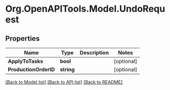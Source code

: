 # Org.OpenAPITools.Model.UndoRequest

## Properties

Name | Type | Description | Notes
------------ | ------------- | ------------- | -------------
**ApplyToTasks** | **bool** |  | [optional] 
**ProductionOrderID** | **string** |  | [optional] 

[[Back to Model list]](../README.md#documentation-for-models) [[Back to API list]](../README.md#documentation-for-api-endpoints) [[Back to README]](../README.md)

